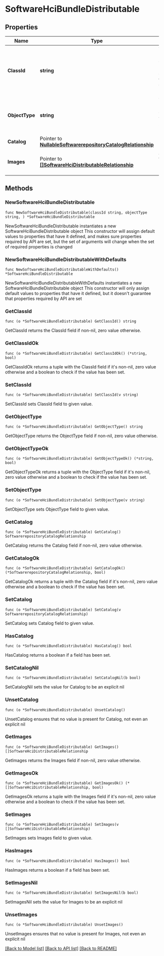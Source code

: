 # SoftwareHciBundleDistributable

## Properties

Name | Type | Description | Notes
------------ | ------------- | ------------- | -------------
**ClassId** | **string** | The fully-qualified name of the instantiated, concrete type. This property is used as a discriminator to identify the type of the payload when marshaling and unmarshaling data. | [default to "software.HciBundleDistributable"]
**ObjectType** | **string** | The fully-qualified name of the instantiated, concrete type. The value should be the same as the &#39;ClassId&#39; property. | [default to "software.HciBundleDistributable"]
**Catalog** | Pointer to [**NullableSoftwarerepositoryCatalogRelationship**](SoftwarerepositoryCatalogRelationship.md) |  | [optional] 
**Images** | Pointer to [**[]SoftwareHciDistributableRelationship**](SoftwareHciDistributableRelationship.md) | An array of relationships to softwareHciDistributable resources. | [optional] [readonly] 

## Methods

### NewSoftwareHciBundleDistributable

`func NewSoftwareHciBundleDistributable(classId string, objectType string, ) *SoftwareHciBundleDistributable`

NewSoftwareHciBundleDistributable instantiates a new SoftwareHciBundleDistributable object
This constructor will assign default values to properties that have it defined,
and makes sure properties required by API are set, but the set of arguments
will change when the set of required properties is changed

### NewSoftwareHciBundleDistributableWithDefaults

`func NewSoftwareHciBundleDistributableWithDefaults() *SoftwareHciBundleDistributable`

NewSoftwareHciBundleDistributableWithDefaults instantiates a new SoftwareHciBundleDistributable object
This constructor will only assign default values to properties that have it defined,
but it doesn't guarantee that properties required by API are set

### GetClassId

`func (o *SoftwareHciBundleDistributable) GetClassId() string`

GetClassId returns the ClassId field if non-nil, zero value otherwise.

### GetClassIdOk

`func (o *SoftwareHciBundleDistributable) GetClassIdOk() (*string, bool)`

GetClassIdOk returns a tuple with the ClassId field if it's non-nil, zero value otherwise
and a boolean to check if the value has been set.

### SetClassId

`func (o *SoftwareHciBundleDistributable) SetClassId(v string)`

SetClassId sets ClassId field to given value.


### GetObjectType

`func (o *SoftwareHciBundleDistributable) GetObjectType() string`

GetObjectType returns the ObjectType field if non-nil, zero value otherwise.

### GetObjectTypeOk

`func (o *SoftwareHciBundleDistributable) GetObjectTypeOk() (*string, bool)`

GetObjectTypeOk returns a tuple with the ObjectType field if it's non-nil, zero value otherwise
and a boolean to check if the value has been set.

### SetObjectType

`func (o *SoftwareHciBundleDistributable) SetObjectType(v string)`

SetObjectType sets ObjectType field to given value.


### GetCatalog

`func (o *SoftwareHciBundleDistributable) GetCatalog() SoftwarerepositoryCatalogRelationship`

GetCatalog returns the Catalog field if non-nil, zero value otherwise.

### GetCatalogOk

`func (o *SoftwareHciBundleDistributable) GetCatalogOk() (*SoftwarerepositoryCatalogRelationship, bool)`

GetCatalogOk returns a tuple with the Catalog field if it's non-nil, zero value otherwise
and a boolean to check if the value has been set.

### SetCatalog

`func (o *SoftwareHciBundleDistributable) SetCatalog(v SoftwarerepositoryCatalogRelationship)`

SetCatalog sets Catalog field to given value.

### HasCatalog

`func (o *SoftwareHciBundleDistributable) HasCatalog() bool`

HasCatalog returns a boolean if a field has been set.

### SetCatalogNil

`func (o *SoftwareHciBundleDistributable) SetCatalogNil(b bool)`

 SetCatalogNil sets the value for Catalog to be an explicit nil

### UnsetCatalog
`func (o *SoftwareHciBundleDistributable) UnsetCatalog()`

UnsetCatalog ensures that no value is present for Catalog, not even an explicit nil
### GetImages

`func (o *SoftwareHciBundleDistributable) GetImages() []SoftwareHciDistributableRelationship`

GetImages returns the Images field if non-nil, zero value otherwise.

### GetImagesOk

`func (o *SoftwareHciBundleDistributable) GetImagesOk() (*[]SoftwareHciDistributableRelationship, bool)`

GetImagesOk returns a tuple with the Images field if it's non-nil, zero value otherwise
and a boolean to check if the value has been set.

### SetImages

`func (o *SoftwareHciBundleDistributable) SetImages(v []SoftwareHciDistributableRelationship)`

SetImages sets Images field to given value.

### HasImages

`func (o *SoftwareHciBundleDistributable) HasImages() bool`

HasImages returns a boolean if a field has been set.

### SetImagesNil

`func (o *SoftwareHciBundleDistributable) SetImagesNil(b bool)`

 SetImagesNil sets the value for Images to be an explicit nil

### UnsetImages
`func (o *SoftwareHciBundleDistributable) UnsetImages()`

UnsetImages ensures that no value is present for Images, not even an explicit nil

[[Back to Model list]](../README.md#documentation-for-models) [[Back to API list]](../README.md#documentation-for-api-endpoints) [[Back to README]](../README.md)


